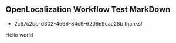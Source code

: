 ## OpenLocalization Workflow Test MarkDown
* 2c67c2bb-d302-4e66-84c9-6206e9cac28b 
thanks!

Hello world
